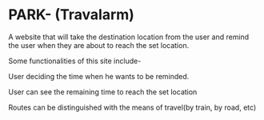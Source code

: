 # PARK- (Travalarm)

A website that will take the destination location from the user and remind the user when they are about to reach the set location. 

Some functionalities of this site include-

User deciding the time when he wants to be reminded.

User can see the remaining time to reach the set location

Routes can be distinguished with the means of travel(by train, by road, etc)

